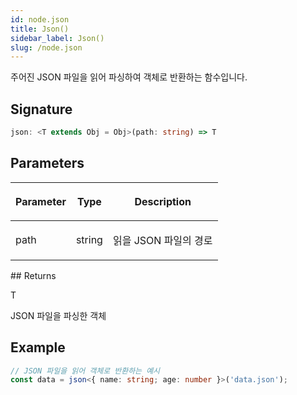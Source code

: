 ```yaml
---
id: node.json
title: Json()
sidebar_label: Json()
slug: /node.json
---
```






주어진 JSON 파일을 읽어 파싱하여 객체로 반환하는 함수입니다.

## Signature

```typescript
json: <T extends Obj = Obj>(path: string) => T
```

## Parameters

<table><thead><tr><th>

Parameter


</th><th>

Type


</th><th>

Description


</th></tr></thead>
<tbody><tr><td>

path


</td><td>

string


</td><td>

읽을 JSON 파일의 경로


</td></tr>
</tbody></table>
## Returns

T

JSON 파일을 파싱한 객체

## Example


```typescript
// JSON 파일을 읽어 객체로 반환하는 예시
const data = json<{ name: string; age: number }>('data.json');
```

